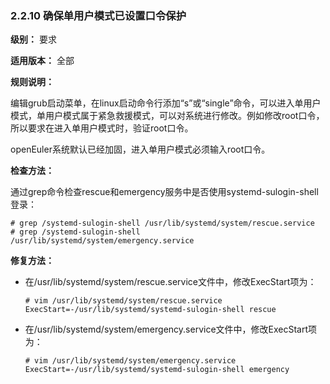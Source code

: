 ### 2.2.10 确保单用户模式已设置口令保护

**级别：** 要求

**适用版本：** 全部

**规则说明：** 

编辑grub启动菜单，在linux启动命令行添加“s”或“single”命令，可以进入单用户模式，单用户模式属于紧急救援模式，可以对系统进行修改。例如修改root口令，所以要求在进入单用户模式时，验证root口令。

openEuler系统默认已经加固，进入单用户模式必须输入root口令。

**检查方法：**

通过grep命令检查rescue和emergency服务中是否使用systemd-sulogin-shell登录：

```
# grep /systemd-sulogin-shell /usr/lib/systemd/system/rescue.service
# grep /systemd-sulogin-shell /usr/lib/systemd/system/emergency.service
```

**修复方法：**

- 在/usr/lib/systemd/system/rescue.service文件中，修改ExecStart项为：

  ```
  # vim /usr/lib/systemd/system/rescue.service
  ExecStart=-/usr/lib/systemd/systemd-sulogin-shell rescue
  ```

- 在/usr/lib/systemd/system/emergency.service文件中，修改ExecStart项为：

  ```
  # vim /usr/lib/systemd/system/emergency.service
  ExecStart=-/usr/lib/systemd/systemd-sulogin-shell emergency
  ```

